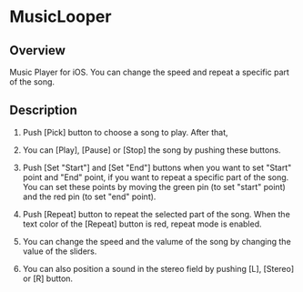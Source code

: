 # MusicLooper

## Overview
Music Player for iOS. You can change the speed and repeat a specific part of the song.

## Description

1) Push [Pick] button to choose a song to play. After that, 

2) You can [Play], [Pause] or [Stop] the song by pushing these buttons.

3) Push [Set "Start"] and [Set "End"] buttons when you want to set "Start" point and "End" point, if you want to repeat a specific part of the song. You can set these points by moving the green pin (to set "start" point) and the red pin (to set "end" point).

4) Push [Repeat] button to repeat the selected part of the song. When the text color of the [Repeat] button is red, repeat mode is enabled.

5) You can change the speed and the valume of the song by changing the value of the sliders.

6) You can also position a sound in the stereo field by pushing [L], [Stereo] or [R] button.

